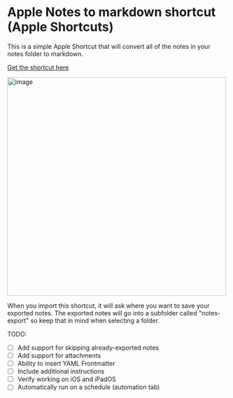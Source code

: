 # Apple Notes to markdown shortcut (Apple Shortcuts)

This is a simple Apple Shortcut that will convert all of the notes in your notes folder to markdown.

[Get the shortcut here](https://www.icloud.com/shortcuts/5d89cf295ba94429bf5fc22f5b0385b5)

<img width="500" alt="image" src="https://github.com/mgooley/apple-notes-to-markdown-shortcut/assets/6982622/d5ec8541-39f1-4bda-83d5-d6f71be83e7b">

When you import this shortcut, it will ask where you want to save your exported notes. The exported notes will go into a subfolder called "notes-export" so keep that in mind when selecting a folder.

TODO:
- [ ] Add support for skipping already-exported notes
- [ ] Add support for attachments
- [ ] Ability to insert YAML Frontmatter
- [ ] Include additional instructions
- [ ] Verify working on iOS and iPadOS
- [ ] Automatically run on a schedule (automation tab)
